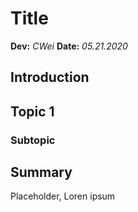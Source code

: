 # Title
**Dev:** *CWei*
**Date:** *05.21.2020*
## Introduction

## Topic 1

### Subtopic

## Summary
Placeholder, Loren ipsum
